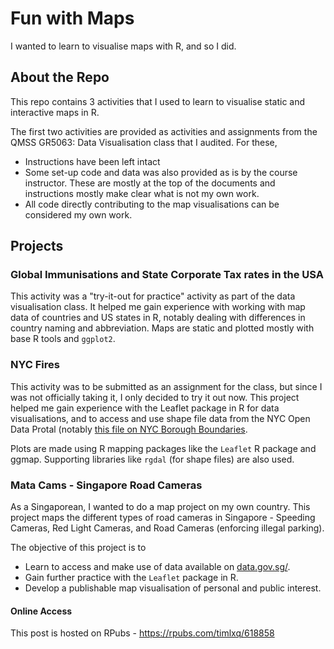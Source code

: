 # Fun with Maps

I wanted to learn to visualise maps with R, and so I did.

## About the Repo
This repo contains 3 activities that I used to learn to visualise
static and interactive maps in R.

The first two activities are
provided as activities and assignments from the QMSS GR5063:
Data Visualisation class that I audited. For these,
* Instructions have been left intact
* Some set-up code and data was also provided as is by the
course instructor. These are mostly at the top of the documents
and instructions mostly make clear what is not my own work.
* All code directly contributing to the map visualisations can
be considered my own work.

## Projects

### Global Immunisations and State Corporate Tax rates in the USA

This activity was a "try-it-out for practice" activity as part of
the data visualisation class. It helped me gain experience with
working with map data of countries and US states in R, notably
dealing with differences in country naming and abbreviation.
Maps are static and plotted mostly with base R tools and `ggplot2`.

### NYC Fires

This activity was to be submitted as an assignment for the class,
but since I was not officially taking it, I only decided to try
it out now. This project helped me gain experience with the
Leaflet package in R for data visualisations, and to access and use
shape file data from the NYC Open Data Protal (notably [this file
on NYC Borough Boundaries](https://data.cityofnewyork.us/City-Government/Borough-Boundaries/tqmj-j8zm).

Plots are made using R mapping packages like the `Leaflet` R package and
ggmap. Supporting libraries like `rgdal` (for shape files) are also used.

### Mata Cams - Singapore Road Cameras

As a Singaporean, I wanted to do a map project on my own country.
This project maps the different types of road cameras in Singapore -
Speeding Cameras, Red Light Cameras, and Road Cameras (enforcing
illegal parking).

The objective of this project is to

* Learn to access and make use of data available on
[data.gov.sg/](data.gov.sg/).
* Gain further practice with the `Leaflet` package in R.
* Develop a publishable map visualisation of personal and public interest.

#### Online Access

This post is hosted on RPubs - https://rpubs.com/timlxq/618858
